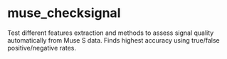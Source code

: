# muse_checksignal
Test different features extraction and methods to assess signal quality automatically from Muse S data. Finds highest accuracy using true/false positive/negative rates.
